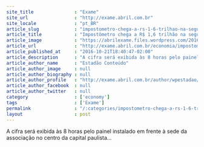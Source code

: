 ```yaml
---
site_title               : "Exame"
site_url                 : "http://exame.abril.com.br"
site_locale              : "pt_BR"
article_slug             : "impostometro-chega-a-rs-1-6-trilhao-na-segunda"
article_title            : "Impostômetro chega a R$ 1,6 trilhão na segunda"
article_image            : "https://abrilexame.files.wordpress.com/2016/10/size_960_16_9_dinheiro8.jpg?quality=70&strip=all&w=960"
article_url              : "http://exame.abril.com.br/economia/impostometro-chega-a-r-16-trilhao-na-segunda/"
article_published_at     : "2016-10-21T18:40:47-02:00"
article_description      : "A cifra será exibida às 8 horas pelo painel instalado em frente à sede da associação no centro da capital paulista..."
article_author_name      : "Estadão Conteúdo"
article_author_image     : null
article_author_biography : null
article_author_profile   : "http://exame.abril.com.br/author/wpestadao/"
article_author_facebook  : null
article_author_twitter   : null
category                 : ['economy']
tags                     : ['Exame']
permalink                : "/:categories/impostometro-chega-a-rs-1-6-trilhao-na-segunda/"
layout                   : post
---
```


A cifra será exibida às 8 horas pelo painel instalado em frente à sede da associação no centro da capital paulista...
